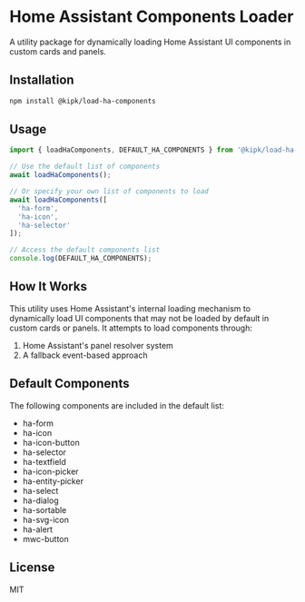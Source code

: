 # Home Assistant Components Loader

A utility package for dynamically loading Home Assistant UI components in custom cards and panels.

## Installation

```bash
npm install @kipk/load-ha-components
```

## Usage

```typescript
import { loadHaComponents, DEFAULT_HA_COMPONENTS } from '@kipk/load-ha-components';

// Use the default list of components
await loadHaComponents();

// Or specify your own list of components to load
await loadHaComponents([
  'ha-form',
  'ha-icon',
  'ha-selector'
]);

// Access the default components list
console.log(DEFAULT_HA_COMPONENTS);
```

## How It Works

This utility uses Home Assistant's internal loading mechanism to dynamically load UI components that may not be loaded by default in custom cards or panels. It attempts to load components through:

1. Home Assistant's panel resolver system
2. A fallback event-based approach

## Default Components

The following components are included in the default list:

- ha-form
- ha-icon
- ha-icon-button
- ha-selector
- ha-textfield
- ha-icon-picker
- ha-entity-picker
- ha-select
- ha-dialog
- ha-sortable
- ha-svg-icon
- ha-alert
- mwc-button

## License

MIT
